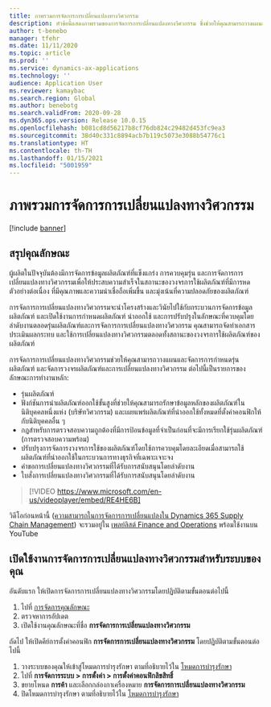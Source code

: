 ```yaml
---
title: ภาพรวมการจัดการการเปลี่ยนแปลงทางวิศวกรรม
description: หัวข้อนี้แสดงภาพรวมของการจัดการการเปลี่ยนแปลงทางวิศวกรรม ซึ่งช่วยให้คุณสามารถวางแผนและจัดการการกำหนดรุ่นผลิตภัณฑ์ และจัดการวงจรผลิตภัณฑ์และการเปลี่ยนแปลงทางวิศวกรรม
author: t-benebo
manager: tfehr
ms.date: 11/11/2020
ms.topic: article
ms.prod: ''
ms.service: dynamics-ax-applications
ms.technology: ''
audience: Application User
ms.reviewer: kamaybac
ms.search.region: Global
ms.author: benebotg
ms.search.validFrom: 2020-09-28
ms.dyn365.ops.version: Release 10.0.15
ms.openlocfilehash: b081cd8d56217b8cf76db824c29482d453fc9ea3
ms.sourcegitcommit: 38d40c331c8894acb7b119c5073e3088b54776c1
ms.translationtype: HT
ms.contentlocale: th-TH
ms.lasthandoff: 01/15/2021
ms.locfileid: "5001959"
---
```

# <a name="engineering-change-management-overview"></a>ภาพรวมการจัดการการเปลี่ยนแปลงทางวิศวกรรม

[!include [banner](../includes/banner.md)]

## <a name="feature-summary"></a>สรุปคุณลักษณะ

ผู้ผลิตในปัจจุบันต้องมีการจัดการข้อมูลผลิตภัณฑ์ที่แข็งแกร่ง การควบคุมรุ่น และการจัดการการเปลี่ยนแปลงทางวิศวกรรมเพื่อให้ประสบความสำเร็จในสถานะของวงจรการใช้ผลิตภัณฑ์ที่มีการหดตัวอย่างต่อเนื่อง ที่มีคุณภาพและความน่าเชื่อถือเพิ่มขึ้น และมุ่งเน้นที่ความปลอดภัยของผลิตภัณฑ์

การจัดการการเปลี่ยนแปลงทางวิศวกรรมจะนำโครงสร้างและวินัยไปใช้กับกระบวนการจัดการข้อมูลผลิตภัณฑ์ และเปิดใช้งานการกำหนดผลิตภัณฑ์ นำออกใช้ และการปรับปรุงในลักษณะที่ควบคุมโดยลำดับงานตลอดรุ่นผลิตภัณฑ์และการจัดการการเปลี่ยนแปลงทางวิศวกรรม คุณสามารถจัดทำเอกสาร ประเมินผลกระทบ และใช้การเปลี่ยนแปลงทางวิศวกรรมตลอดทั้งสถานะของวงจรการใช้ผลิตภัณฑ์ของผลิตภัณฑ์

การจัดการการเปลี่ยนแปลงทางวิศวกรรมช่วยให้คุณสามารถวางแผนและจัดการการกำหนดรุ่นผลิตภัณฑ์ และจัดการวงจรผลิตภัณฑ์และการเปลี่ยนแปลงทางวิศวกรรม ต่อไปนี้เป็นรายการของลักษณะการทำงานหลัก:

- รุ่นผลิตภัณฑ์
- ฟังก์ชันการนำผลิตภัณฑ์ออกใช้ขั้นสูงที่ช่วยให้คุณสามารถรักษาข้อมูลหลักของผลิตภัณฑ์ในนิติบุคคลหนึ่งแห่ง (บริษัทวิศวกรรม) และเผยแพร่ผลิตภัณฑ์ที่นำออกใช้ทั้งหมดที่ตั้งค่าคอนฟิกให้กับนิติบุคคลอื่น ๆ
- กฎสำหรับการตรวจสอบความถูกต้องที่มีการป้อนข้อมูลที่จำเป็นก่อนที่จะมีการเรียกใช้รุ่นผลิตภัณฑ์ (การตรวจสอบความพร้อม)
- ปรับปรุงการจัดการงวงจรการใช้ของผลิตภัณฑ์โดยใช้การควบคุมโดยละเอียดเมื่อสามารถใช้ผลิตภัณฑ์ที่นำออกใช้ในกระบวนการทางธุรกิจที่เฉพาะเจาะจง
- คำขอการเปลี่ยนแปลงทางวิศวกรรมที่ได้รับการสนับสนุนโดยลำดับงาน
- ใบสั่งการเปลี่ยนแปลงทางวิศวกรรมที่ได้รับการสนับสนุนโดยลำดับงาน

> [!VIDEO https://www.microsoft.com/en-us/videoplayer/embed/RE4HE6B]

วิดีโอก่อนหน้านี้ ([ความสามารถในการจัดการการเปลี่ยนแปลงใน Dynamics 365 Supply Chain Management](https://youtu.be/N313FqvRuBc)) จะรวมอยู่ใน [เพลย์ลิสต์ Finance and Operations](https://www.youtube.com/playlist?list=PLcakwueIHoT_SYfIaPGoOhloFoCXiUSyW) พร้อมใช้งานบน YouTube

## <a name="turn-on-engineering-change-management-for-your-system"></a>เปิดใช้งานการจัดการการเปลี่ยนแปลงทางวิศวกรรมสำหรับระบบของคุณ

อันดับแรก ให้เปิดการจัดการการเปลี่ยนแปลงทางวิศวกรรมโดยปฏิบัติตามขั้นตอนต่อไปนี้

1. ไปที่ [การจัดการคุณลักษณะ](../../fin-ops-core/fin-ops/get-started/feature-management/feature-management-overview.md)
1. ตรวจหาการอัปเดต
1. เปิดใช้งานคุณลักษณะที่ชื่อ **การจัดการการเปลี่ยนแปลงทางวิศวกรรม**

ถัดไป ให้เปิดคีย์การตั้งค่าคอนฟิก **การจัดการการเปลี่ยนแปลงทางวิศวกรรม** โดยปฏิบัติตามขั้นตอนต่อไปนี้

1. วางระบบของคุณให้เข้าสู่โหมดการบำรุงรักษา ตามที่อธิบายไว้ใน [โหมดการบำรุงรักษา](../../fin-ops-core/dev-itpro/sysadmin/maintenance-mode.md)
1. ไปที่ **การจัดการระบบ \> การตั้งค่า \> การตั้งค่าคอนฟิกลิขสิทธิ์**
1. ขยายโหนด **การค้า** และเลือกกล่องกาเครื่องหมาย **การจัดการการเปลี่ยนแปลงทางวิศวกรรม**
1. ปิดโหมดการบำรุงรักษา ตามที่อธิบายไว้ใน [โหมดการบำรุงรักษา](../../fin-ops-core/dev-itpro/sysadmin/maintenance-mode.md)
